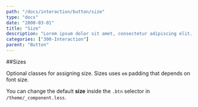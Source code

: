```yaml
---
path: "/docs/interaction/button/size"
type: "docs"
date: "2000-03-01"
title: "Size"
description: "Lorem ipsum dolor sit amet, consectetur adipiscing elit. Nunc tempus laoreet leo sit amet iaculis."
categories: ["300-Interaction"]
parent: "Button"
---
```


##Sizes

Optional classes for assigning size. Sizes uses `em` padding that depends on font size.

You can change the default **size** inside the `.btn` selector in `/theme/_component.less`.

<demo>
  <demovanilla src="demos/docs/interaction/button/variant" name="size">
  </demovanilla>
</demo>
